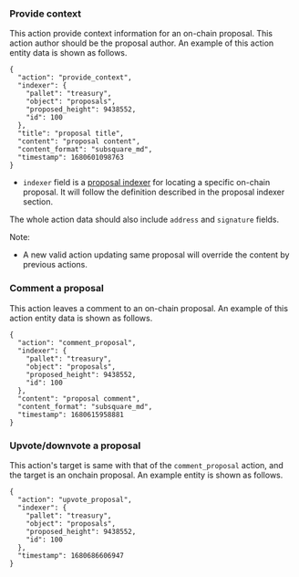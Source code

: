 ### Provide context

This action provide context information for an on-chain proposal. This action author should be the proposal author. An
example of this action entity data is shown as follows.

```jsonld=
{
  "action": "provide_context",
  "indexer": {
    "pallet": "treasury",
    "object": "proposals",
    "proposed_height": 9438552,
    "id": 100
  },
  "title": "proposal title",
  "content": "proposal content",
  "content_format": "subsquare_md",
  "timestamp": 1680601098763
}
```

- `indexer` field is a [proposal indexer](#proposal-indexer) for locating a specific on-chain proposal. It will follow
  the definition described in the proposal indexer section.

The whole action data should also include `address` and `signature` fields.

Note:

- A new valid action updating same proposal will override the content by previous actions.

### Comment a proposal

This action leaves a comment to an on-chain proposal. An example of this action entity data is shown as follows.

```jsonld=
{
  "action": "comment_proposal",
  "indexer": {
    "pallet": "treasury",
    "object": "proposals",
    "proposed_height": 9438552,
    "id": 100
  },
  "content": "proposal comment",
  "content_format": "subsquare_md",
  "timestamp": 1680615958881
}
```

### Upvote/downvote a proposal

This action's target is same with that of the `comment_proposal` action, and the target is an onchain proposal. An
example entity is shown as follows.

```jsonld=
{
  "action": "upvote_proposal",
  "indexer": {
    "pallet": "treasury",
    "object": "proposals",
    "proposed_height": 9438552,
    "id": 100
  },
  "timestamp": 1680686606947
}
```
